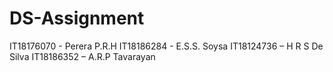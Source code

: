 # DS-Assignment

IT18176070  - Perera P.R.H
IT18186284  - E.S.S. Soysa
IT18124736 – H R S De Silva
IT18186352 – A.R.P Tavarayan

